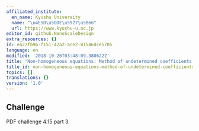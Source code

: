 ```yaml
---
affiliated_institute:
  en_name: Kyushu University
  name: "\u4E5D\u5DDE\u5927\u5B66"
  url: https://www.kyushu-u.ac.jp
editor_id: github.NanoScaleDesign
extra_resources: {}
id: ea22fb9b-f151-42a2-ace2-81546dce5705
language: en
modified: '2018-10-26T03:48:09.380622Z'
title: 'Non-homogeneous equations: Method of undetermined coefficients (3)'
title_id: non-homogeneous-equations-method-of-undetermined-coefficients-3
topics: []
translations: {}
version: '1.0'
---
```


## Challenge

PDF challenge 4.15 part 3.
